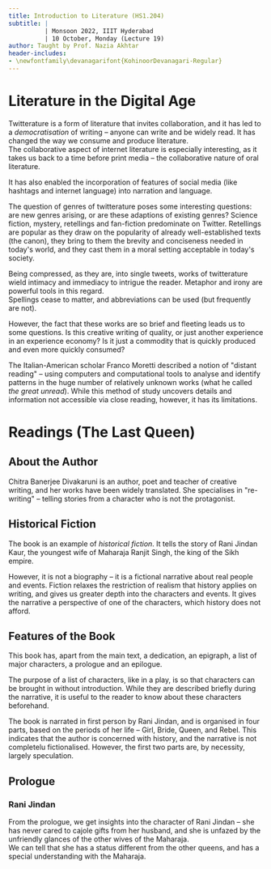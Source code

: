 ```yaml
---
title: Introduction to Literature (HS1.204)
subtitle: |
          | Monsoon 2022, IIIT Hyderabad
          | 10 October, Monday (Lecture 19)
author: Taught by Prof. Nazia Akhtar
header-includes:
- \newfontfamily\devanagarifont{KohinoorDevanagari-Regular}
---
```


# Literature in the Digital Age
Twitterature is a form of literature that invites collaboration, and it has led to a *democratisation* of writing – anyone can write and be widely read. It has changed the way we consume and produce literature.  
The collaborative aspect of internet literature is especially interesting, as it takes us back to a time before print media – the collaborative nature of oral literature.

It has also enabled the incorporation of features of social media (like hashtags and internet language) into narration and language.

The question of genres of twitterature poses some interesting questions: are new genres arising, or are these adaptions of existing genres? Science fiction, mystery, retellings and fan-fiction predominate on Twitter. Retellings are popular as they draw on the popularity of already well-established texts (the canon), they bring to them the brevity and conciseness needed in today's world, and they cast them in a moral setting acceptable in today's society.

Being compressed, as they are, into single tweets, works of twitterature wield intimacy and immediacy to intrigue the reader. Metaphor and irony are powerful tools in this regard.  
Spellings cease to matter, and abbreviations can be used (but frequently are not).

However, the fact that these works are so brief and fleeting leads us to some questions. Is this creative writing of quality, or just another experience in an experience economy? Is it just a commodity that is quickly produced and even more quickly consumed?

The Italian-American scholar Franco Moretti described a notion of "distant reading" – using computers and computational tools to analyse and identify patterns in the huge number of relatively unknown works (what he called *the great unread*). While this method of study uncovers details and information not accessible via close reading, however, it has its limitations.

# Readings (The Last Queen)
## About the Author
Chitra Banerjee Divakaruni is an author, poet and teacher of creative writing, and her works have been widely translated. She specialises in "re-writing" – telling stories from a character who is not the protagonist.

## Historical Fiction
The book is an example of *historical fiction*. It tells the story of Rani Jindan Kaur, the youngest wife of Maharaja Ranjit Singh, the king of the Sikh empire.

However, it is not a biography – it is a fictional narrative about real people and events. Fiction relaxes the restriction of realism that history applies on writing, and gives us greater depth into the characters and events. It gives the narrative a perspective of one of the characters, which history does not afford.

## Features of the Book
This book has, apart from the main text, a dedication, an epigraph, a list of major characters, a prologue and an epilogue.

The purpose of a list of characters, like in a play, is so that characters can be brought in without introduction. While they are described briefly during the narrative, it is useful to the reader to know about these characters beforehand.

The book is narrated in first person by Rani Jindan, and is organised in four parts, based on the periods of her life – Girl, Bride, Queen, and Rebel. This indicates that the author is concerned with history, and the narrative is not completelu fictionalised. However, the first two parts are, by necessity, largely speculation.

## Prologue
### Rani Jindan
From the prologue, we get insights into the character of Rani Jindan – she has never cared to cajole gifts from her husband, and she is unfazed by the unfriendly glances of the other wives of the Maharaja.  
We can tell that she has a status different from the other queens, and has a special understanding with the Maharaja.